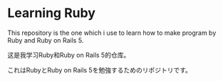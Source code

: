 
# Learning Ruby

This repository is the one which i use to learn how to make program by Ruby and Ruby on Rails 5.

这是我学习Ruby和Ruby on Rails 5的仓库。

これはRubyとRuby on Rails 5を勉強するためのリポジトリです。
